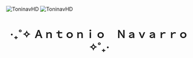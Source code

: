 ![ToninavHD](https://64.media.tumblr.com/168cd599b1a5a1bb6bf2c4d77538ceba/45461373ecd54ddc-3a/s640x960/f51a8f47b590651f3cf7f857f811cc80af649305.pnj)
![ToninavHD](https://64.media.tumblr.com/7ecf3f778ce1b2012747536063b9026e/765eb1dc2b3ac298-fd/s640x960/f5f7c3eb221f0740b262d263b37cd95c99aabf76.pnj)

<center><h1> ‎‧₊˚✧ Ａｎｔｏｎｉｏ　Ｎａｖａｒｒｏ ✧˚₊‧ </h1></center>

<!--
**toninavhd/toninavhd** is a ✨ _special_ ✨ repository because its `README.md` (this file) appears on your GitHub profile.
Here are some ideas to get you started:
- 🔭 I’m currently working on ...
- 🌱 I’m currently learning ...
- 👯 I’m looking to collaborate on ...
- 🤔 I’m looking for help with ...
- 💬 Ask me about ...
- 📫 How to reach me: ...
- 😄 Pronouns: ...
- ⚡ Fun fact: ...
-->
